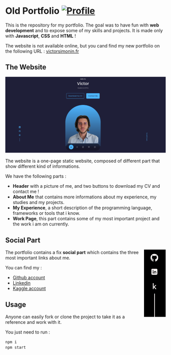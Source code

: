 # Old Portfolio [![Profile][title-img]][profile]

[title-img]:https://img.shields.io/badge/-Bictole-pink
[profile]:https://github.com/bictole

This is the repository for my portfolio. The goal was to have fun with **web development** and to expose some of my skills and projects. It is made only with **Javascript**, **CSS** and **HTML** !

The website is not available online, but you cand find my new portfolio on the following URL : [victorsimonin.fr](victorsimonin.fr)

## The Website


<img src="https://github.com/Bictole/Old-Portfolio/blob/master/readme_images/home.png" alt="Home">

The website is a one-page static website, composed of different part that show different kind of informations.

We have the following parts :

* **Header** with a picture of me, and two buttons to download my CV and contact me !
* **About Me** that contains more informations about my experience, my studies and my projects.
* **My Experience**, a short description of the programming language, frameworks or tools that i know.
* **Work Page**, this part contains some of my most important project and the work i am on currently.


## Social Part

<img src="https://github.com/Bictole/Portfolio/blob/master/readme_images/social.png" align="right" alt="Social_part">

The portfolio contains a fix **social part** which contains the three most important links about me.

You can find my :
* [Github account](https://github.com/Bictole)
* [Linkedin](https://www.linkedin.com/in/victor-simonin/)
* [Kaggle account](https://www.kaggle.com/victorsimonin)


## Usage

Anyone can easily fork or clone the project to take it as a reference and work with it.

You just need to run :

```bash
npm i
npm start
```